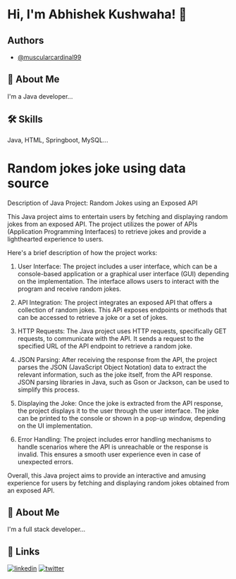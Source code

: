 # Hi, I'm Abhishek Kushwaha! 👋


## Authors

- [@muscularcardinal99](https://www.github.com/muscularcardinal99)


## 🚀 About Me
I'm a Java developer...


## 🛠 Skills
Java, HTML, Springboot, MySQL...
# Random jokes joke using data source 
Description of Java Project: Random Jokes using an Exposed API

This Java project aims to entertain users by fetching and displaying random jokes from an exposed API. The project utilizes the power of APIs (Application Programming Interfaces) to retrieve jokes and provide a lighthearted experience to users.

Here's a brief description of how the project works:

1. User Interface: The project includes a user interface, which can be a console-based application or a graphical user interface (GUI) depending on the implementation. The interface allows users to interact with the program and receive random jokes.

2. API Integration: The project integrates an exposed API that offers a collection of random jokes. This API exposes endpoints or methods that can be accessed to retrieve a joke or a set of jokes.

3. HTTP Requests: The Java project uses HTTP requests, specifically GET requests, to communicate with the API. It sends a request to the specified URL of the API endpoint to retrieve a random joke.

4. JSON Parsing: After receiving the response from the API, the project parses the JSON (JavaScript Object Notation) data to extract the relevant information, such as the joke itself, from the API response. JSON parsing libraries in Java, such as Gson or Jackson, can be used to simplify this process.

5. Displaying the Joke: Once the joke is extracted from the API response, the project displays it to the user through the user interface. The joke can be printed to the console or shown in a pop-up window, depending on the UI implementation.

6. Error Handling: The project includes error handling mechanisms to handle scenarios where the API is unreachable or the response is invalid. This ensures a smooth user experience even in case of unexpected errors.

Overall, this Java project aims to provide an interactive and amusing experience for users by fetching and displaying random jokes obtained from an exposed API.


## 🚀 About Me
I'm a full stack developer...

## 🔗 Links
[![linkedin](https://img.shields.io/badge/linkedin-0A66C2?style=for-the-badge&logo=linkedin&logoColor=white)](https://www.linkedin.com/in/muscularcardinal99/)
[![twitter](https://img.shields.io/badge/twitter-1DA1F2?style=for-the-badge&logo=twitter&logoColor=white)](https://twitter.com/LoneWolf_ak99)